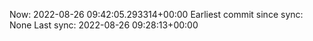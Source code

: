 Now: 2022-08-26 09:42:05.293314+00:00 Earliest commit since sync: None Last sync: 2022-08-26 09:28:13+00:00
